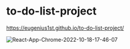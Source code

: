 # to-do-list-project
https://eugenius1st.github.io/to-do-list-project/

![React-App-Chrome-2022-10-18-17-46-07](https://user-images.githubusercontent.com/84161508/196384469-af8a6ca7-b061-4164-ad88-fa30aad3a30b.gif)
